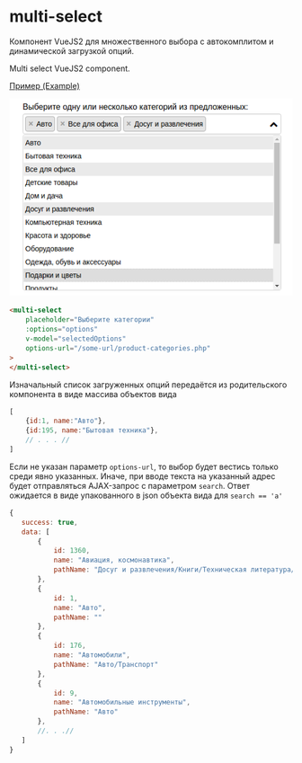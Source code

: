 # multi-select
Компонент VueJS2 для множественного выбора с автокомплитом и динамической загрузкой опций.
 
Multi select VueJS2 component.

[Пример (Example)](http://insbor.ru/vue/multi-select/ "Component example")

![Пример (example)](https://raw.githubusercontent.com/va-fursenko/multi-select/master/example/multi-select-example.png "Пример (example)")

```html
<multi-select
    placeholder="Выберите категории"
    :options="options"
    v-model="selectedOptions"
    options-url="/some-url/product-categories.php"
>
</multi-select>
```

Изначальный список загруженных опций передаётся из родительского компонента в виде массива объектов вида 
```js
[
    {id:1, name:"Авто"},
    {id:195, name:"Бытовая техника"},
    // . . . //
]
```
Если не указан параметр `options-url`, то выбор будет вестись только среди явно указанных. 
Иначе, при вводе текста на указанный адрес будет отправляться AJAX-запрос с параметром `search`. 
Ответ ожидается в виде упакованного в json объекта вида для `search == 'а'`
 ```js
{
    success: true,
    data: [
        {
            id: 1360,
            name: "Авиация, космонавтика",
            pathName: "Досуг и развлечения/Книги/Техническая литература/Транспорт"
        },
        {
            id: 1,
            name: "Авто",
            pathName: ""
        },
        {
            id: 176,
            name: "Автомобили",
            pathName: "Авто/Транспорт"
        },
        {
            id: 9,
            name: "Автомобильные инструменты",
            pathName: "Авто"
        },
        //. . .// 
    ]
}
```
